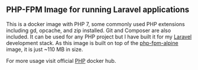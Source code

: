 ## PHP-FPM Image for running Laravel applications

This is a docker image with PHP 7, some commonly used PHP extensions including gd, opcache, and zip installed. Git and Composer are also included. It can be used for any PHP project but I have built it for my [Laravel](http://laravel.com) development stack. 
As this image is built on top of the [php-fpm-alpine](https://hub.docker.com/_/php/) image, it is just ~110 MB in size.

For more usage visit official [PHP](https://hub.docker.com/_/php/) docker hub.
